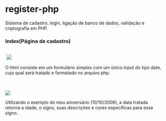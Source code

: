 # register-php
Sistema de cadastro, login, ligação de banco de dados, validação e criptografia em PHP.

<h3>Index(Página de cadastro)</h3>
<br>
<img> 
<img src="https://github.com/MrSampaio/Signos-php/assets/118141328/dba3845e-3799-4598-bf28-c69b27ebbe45">
<br>
<p>O html consiste em um formulário simples com um único input do tipo date, cujo qual será tratado e formatado no arquivo php.</p>
<br>
<br>

<img src="https://github.com/MrSampaio/Signos-php/assets/118141328/364e9072-5095-405a-9a97-a60d34082b2b">
<br>
<p>Utilizando o exemplo do meu aniversário (10/10/2006), a data tratada retorna a idade, o signo, suas descrições e cores específicas para esse signo.</p>
